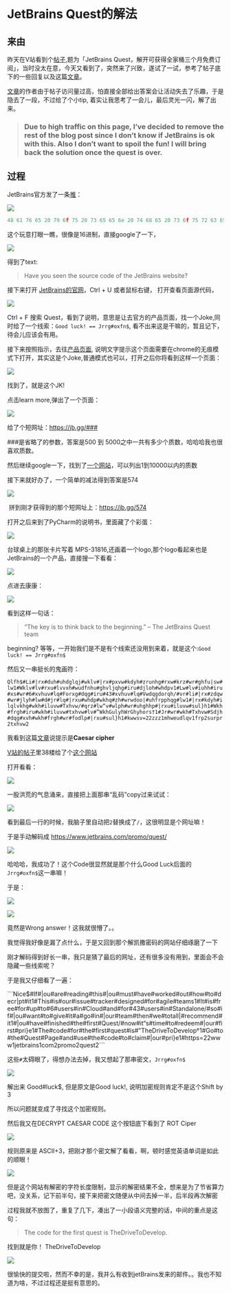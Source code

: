 # JetBrains Quest的解法

## 来由

昨天在V站看到个[帖子](https://jp.v2ex.com/t/651662),题为「JetBrains Quest，解开可获得全家桶三个月免费订阅」，当时没太在意，今天又看到了，突然来了兴致，遂试了一试，参考了帖子底下的一些回复以及这篇[文章](https://mihajlonesic.gitlab.io/archive/jetbrains-quest/)。

[文章](https://mihajlonesic.gitlab.io/archive/jetbrains-quest/)的作者由于帖子访问量过高，怕直接全部给出答案会让活动失去了乐趣，于是隐去了一段，不过给了个小tip, 着实让我思考了一会儿，最后灵光一闪，解了出来。

> ### Due to high traffic on this page, I’ve decided to remove the rest of the blog post since I don’t know if JetBrains is ok with this. Also I don’t want to spoil the fun! I will bring back the solution once the quest is over.



## 过程

JetBrains官方发了一条[推](https://twitter.com/jetbrains/status/1236986174075482113)：

![](https://pkq-blog-img.oss-cn-hangzhou.aliyuncs.com/20200311114949.png?x-oss-process=style/small)

```lua
48 61 76 65 20 79 6f 75 20 73 65 65 6e 20 74 68 65 20 73 6f 75 72 63 65 20 63 6f 64 65 20 6f 66 20 74 68 65 20 4a 65 74 42 72 61 69 6e 73 20 77 65 62 73 69 74 65 3f
```

这个玩意打眼一瞧，很像是16进制，直接google了一下，

![](https://pkq-blog-img.oss-cn-hangzhou.aliyuncs.com/20200311115345.png?x-oss-process=style/small)

得到了text:

>Have you seen the source code of the JetBrains website?

接下来打开 [JetBrains的官网](https://www.jetbrains.com/)，Ctrl + U 或者鼠标右键， 打开查看页面源代码，

![](https://pkq-blog-img.oss-cn-hangzhou.aliyuncs.com/20200311115749.png?x-oss-process=style/small)

Ctrl + F 搜索 Quest，看到了说明，意思是让去官方的产品页面，找一个Joke,同时给了一个线索：```Good luck! == Jrrg#oxfn$```, 看不出来这是干嘛的，暂且记下，待会儿应该会有用。

接下来按照指示，去往[产品页面](https://www.jetbrains.com/products.html), 说明文字提示这个页面需要在chrome的无痕模式下打开，其实这是个Joke,普通模式也可以，打开之后你将看到这样一个页面：

![](https://pkq-blog-img.oss-cn-hangzhou.aliyuncs.com/20200311131132.png?x-oss-process=style/small)

找到了，就是这个JK!

点击learn more,弹出了一个页面：

![](https://pkq-blog-img.oss-cn-hangzhou.aliyuncs.com/20200311144102.png?x-oss-process=style/small)

给了个短网址：https://jb.gg/###

###是省略了的参数，答案是500 到 5000之中一共有多少个质数，哈哈哈我也很喜欢质数。

然后继续google一下，找到了[一个网站](https://miniwebtool.com/list-of-prime-numbers/?to=5000)，可以列出1到10000以内的质数

接下来就好办了，一个简单的减法得到答案是574

![](https://pkq-blog-img.oss-cn-hangzhou.aliyuncs.com/20200311132021.png?x-oss-process=style/small)

​	拼到刚才获得到的那个短网址上：https://jb.gg/574

打开之后来到了PyCharm的说明书，里面藏了个彩蛋：

![](https://pkq-blog-img.oss-cn-hangzhou.aliyuncs.com/20200311132550.png?x-oss-process=style/small)

台球桌上的那张卡片写着 MPS-31816,还画着一个logo,那个logo看起来也是JetBrains的一个产品，直接搜一下看看：

![](https://pkq-blog-img.oss-cn-hangzhou.aliyuncs.com/20200311132925.png?x-oss-process=style/small)



点进去康康：

![](https://pkq-blog-img.oss-cn-hangzhou.aliyuncs.com/20200311133007.png?x-oss-process=style/small)

看到这样一句话：

> “The key is to think back to the beginning.” – The JetBrains Quest team

beginning? 等等，一开始我们是不是有个线索还没用到来着，就是这个:```Good luck! == Jrrg#oxfn$```

然后又一串挺长的鬼画符：

```Qlfh$#Li#|rx#duh#uhdglqj#wklv#|rx#pxvw#kdyh#zrunhg#rxw#krz#wr#ghfu|sw#lw1#Wklv#lv#rxu#lvvxh#wudfnhu#ghvljqhg#iru#djloh#whdpv1#Lw#lv#iuhh#iru#xs#wr#6#xvhuv#lq#Forxg#dqg#iru#43#xvhuv#lq#Vwdqgdorqh/#vr#li#|rx#zdqw#wr#jlyh#lw#d#jr#lq#|rxu#whdp#wkhq#zh#wrwdoo|#uhfrpphqg#lw1#|rx#kdyh#ilqlvkhg#wkh#iluvw#Txhvw/#qrz#lw“v#wlph#wr#uhghhp#|rxu#iluvw#sul}h1#Wkh#frgh#iru#wkh#iluvw#txhvw#lv#‟WkhGulyhWrGhyhors†1#Jr#wr#wkh#Txhvw#Sdjh#dqg#xvh#wkh#frgh#wr#fodlp#|rxu#sul}h1#kwwsv=22zzz1mhweudlqv1frp2surpr2txhvw2```

我看到这篇[文章](https://mihajlonesic.gitlab.io/archive/jetbrains-quest/)说提示是**Caesar cipher**

[V站的帖子](https://jp.v2ex.com/t/651662)里38楼给了个[这个网站](https://www.dcode.fr/caesar-cipher)

打开看看：

![](https://pkq-blog-img.oss-cn-hangzhou.aliyuncs.com/20200311133816.png?x-oss-process=style/small)

一股洪荒的气息涌来，直接把上面那串“乱码”copy过来试试：

![](https://pkq-blog-img.oss-cn-hangzhou.aliyuncs.com/20200311134004.png?x-oss-process=style/small)

看到最后一行的时候，我脑子里自动把```2```替换成了```/```，这很明显是个网址嘛！

于是手动解码成 https://www.jetbrains.com/promo/quest/

![](https://pkq-blog-img.oss-cn-hangzhou.aliyuncs.com/20200311134300.png?x-oss-process=style/small)

哈哈哈，我成功了！这个Code很显然就是那个什么Good Luck后面的 ```Jrrg#oxfn$```这一串嘛！

于是：

![](https://pkq-blog-img.oss-cn-hangzhou.aliyuncs.com/20200311134521.png?x-oss-process=style/small)

![](https://pkq-blog-img.oss-cn-hangzhou.aliyuncs.com/20200311134544.png?x-oss-process=style/small)

竟然是Wrong answer！这我就很懵了。。

我觉得我好像是漏了点什么，于是又回到那个解凯撒密码的网站仔细琢磨了一下

刚才解码得到好长一串，我只是猜了最后的网址，还有很多没有用到，里面会不会隐藏一些线索呢？

于是我又仔细看了一遍：

\```Nice$#If#|ou#are#reading#this#|ou#must#have#worked#out#how#to#decr|pt#it1#This#is#our#issue#tracker#designed#for#agile#teams1#It#is#free#for#up#to#6#users#in#Cloud#and#for#43#users#in#Standalone/#so#if#|ou#want#to#give#it#a#go#in#|our#team#then#we#totall|#recommend#it1#|ou#have#finished#the#first#Quest/#now#it“s#time#to#redeem#|our#first#pri}e1#The#code#for#the#first#quest#is#‟TheDriveToDevelop†1#Go#to#the#Quest#Page#and#use#the#code#to#claim#|our#pri}e1#https=22www1jetbrains1com2promo2quest2```

这些```#```太碍眼了，得想办法去掉，我又想起了那串密文，```Jrrg#oxfn$```

![](https://pkq-blog-img.oss-cn-hangzhou.aliyuncs.com/20200311140912.png?x-oss-process=style/small)

解出来 Good#luck$, 但是原文是Good luck!, 说明加密规则肯定不是这个Shift by 3

所以问题就变成了寻找这个加密规则。

然后我又在DECRYPT CAESAR CODE 这个按钮底下看到了 ROT Ciper

![](https://pkq-blog-img.oss-cn-hangzhou.aliyuncs.com/20200311142236.png?x-oss-process=style/small)

规则原来是 ASCII+3，把刚才那个密文解了看看，啊，顿时感觉英语单词是如此的顺眼！

![](https://pkq-blog-img.oss-cn-hangzhou.aliyuncs.com/20200311142543.png?x-oss-process=style/small)

但是这个网站有解密的字符长度限制，显示的解密结果不全，想来是为了节省算力吧，没关系，记下前半句，接下来把密文随便从中间去掉一半，后半段再次解密

过程我就不放图了，重复了几下，凑出了一小段语义完整的话，中间的重点是这句：

>  The code for the first quest is TheDriveToDevelop.

找到就是你！ TheDriveToDevelop

![](https://pkq-blog-img.oss-cn-hangzhou.aliyuncs.com/20200311143133.png?x-oss-process=style/small)

很愉快的提交啦，然而不幸的是，我并么有收到jetBrains发来的邮件。。我也不知道为啥，不过过程还是挺有意思的。

